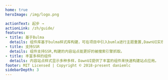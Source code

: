 ```yaml
---
home: true
heroImage: /img/logo.png

actionText: 起步 →
actionLink: /zh/guide/
features:
- title: 基于Bulma
  details: 组件库基于bulma样式库构建，可在项目中引入bumla进行主题重置,DawnUI实现了大部分bulma中的css组件。
- title: 支持SSR
  details: 组件支持SSR,构建的内容站点能更好的被搜索引擎抓取。
- title: 丰富多样的组件
  details: 内容站点样式显示多种多样，DawnUI提供了丰富的组件来快速构建站点应用。
footer: MIT Licensed | Copyright © 2018-present daniemlc
sidebarDepth: 3
---
```



